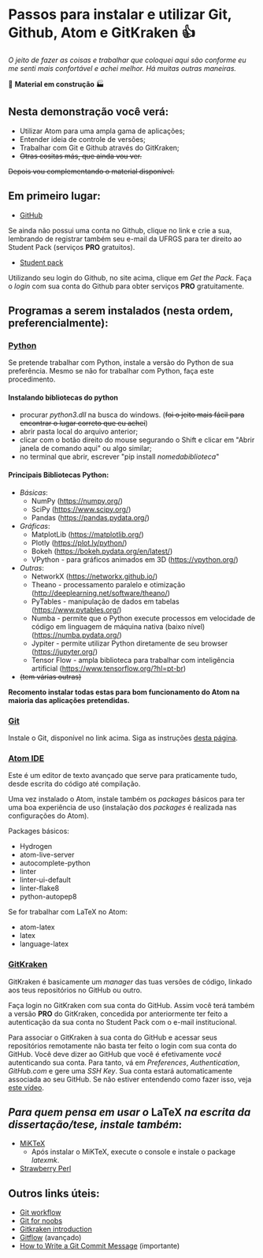 # Passos para instalar e utilizar Git, Github, Atom e GitKraken :+1:

*O jeito de fazer as coisas e trabalhar que coloquei aqui são conforme eu me senti mais confortável e achei melhor. Há muitas outras maneiras.*

:loudspeaker: **Material em construção** :factory:

## Nesta demonstração você verá:

- Utilizar Atom para uma ampla gama de aplicações;
- Entender ideia de controle de versões;
- Trabalhar com Git e Github através do GitKraken;
- ~~Otras cositas más, que ainda vou ver.~~

~~Depois vou complementando o material disponível.~~
## Em primeiro lugar:

- [GitHub](https://github.com "Faça sua conta")

Se ainda não possui uma conta no Github, clique no link e crie a sua, lembrando de registrar também seu e-mail da UFRGS para ter direito ao Student Pack (serviços **PRO** gratuitos).

- [Student pack](https://education.github.com/pack "Student Pack")

Utilizando seu login do Github, no site acima, clique em *Get the Pack*. Faça o *login* com sua conta do Github para obter serviços **PRO** gratuitamente.

## Programas a serem instalados (nesta ordem, preferencialmente):

### [Python](https://www.python.org/ "Python")

Se pretende trabalhar com Python, instale a versão do Python de sua preferência. Mesmo se não for trabalhar com Python, faça este procedimento.

#### Instalando bibliotecas do python

- procurar *python3.dll* na busca do windows. (~~foi o jeito mais fácil para encontrar o lugar correto que eu achei~~)
- abrir pasta local do arquivo anterior;
- clicar com o botão direito do mouse segurando o Shift e clicar em "Abrir janela de comando aqui" ou algo similar;
- no terminal que abrir, escrever "pip install *nomedabiblioteca*"

#### Principais Bibliotecas Python:

- _Básicas_:
  - NumPy (https://numpy.org/)
  - SciPy (https://www.scipy.org/)
  - Pandas (https://pandas.pydata.org/)
- _Gráficas_:
  - MatplotLib (https://matplotlib.org/)
  - Plotly (https://plot.ly/python/)
  - Bokeh (https://bokeh.pydata.org/en/latest/)
  - VPython - para gráficos animados em 3D (https://vpython.org/)
- _Outras_:
  - NetworkX (https://networkx.github.io/)
  - Theano - processamento paralelo e otimização (http://deeplearning.net/software/theano/)
  - PyTables - manipulação de dados em tabelas (https://www.pytables.org/)
  - Numba - permite que o Python execute processos em velocidade de código em linguagem de máquina nativa (baixo nível) (https://numba.pydata.org/)
  - Jypiter - permite utilizar Python diretamente de seu browser (https://jupyter.org/)
  - Tensor Flow - ampla biblioteca para trabalhar com inteligência artificial (https://www.tensorflow.org/?hl=pt-br)
- ~~(tem várias outras)~~

**Recomento instalar todas estas para bom funcionamento do Atom na maioria das aplicações pretendidas.**

### [Git](https://git-scm.com/ "Git")

Instale o Git, disponível no link acima. Siga as instruções [desta página](http://robertovormittag.net/ebooks/git-and-github/git-for-windows-installation-screenshots/ "Instalando Git").

### [Atom IDE](https://atom.io/ "Atom")

Este é um editor de texto avançado que serve para praticamente tudo, desde escrita do código até compilação.

Uma vez instalado o Atom, instale também os _packages_ básicos para ter uma boa experiência de uso (instalação dos _packages_ é realizada nas configurações do Atom).

Packages básicos:
- Hydrogen
- atom-live-server
- autocomplete-python
- linter
- linter-ui-default
- linter-flake8
- python-autopep8

Se for trabalhar com LaTeX no Atom:

- atom-latex
- latex
- language-latex

### [GitKraken](https://www.gitkraken.com/)

GitKraken é basicamente um *manager* das tuas versões de código, linkado aos teus repositórios no GitHub ou outro.

Faça login no GitKraken com sua conta do GitHub. Assim você terá também a versão **PRO** do GitKraken, concedida por anteriormente ter feito a autenticação da sua conta no Student Pack com o e-mail institucional.

Para associar o GitKraken à sua conta do GitHub e acessar seus repositórios remotamente não basta ter feito o login com sua conta do GitHub. Você deve dizer ao GitHub que você é efetivamente _você_ autenticando sua conta. Para tanto, vá em *Preferences*, *Authentication*, *GitHub.com* e gere uma *SSH Key*. Sua conta estará automaticamente associada ao seu GitHub. Se não estiver entendendo como fazer isso, veja [este vídeo](https://www.youtube.com/watch?v=f0y_xCeM1Rk&t).

## *Para quem pensa em usar o* LaTeX *na escrita da dissertação/tese, instale também*:

- [MiKTeX](https://miktex.org/ "MiKTeX")
  - Após instalar o MiKTeX, execute o console e instale o package _latexmk_.
- [Strawberry Perl](http://strawberryperl.com/ "Strawberry Perl")

## Outros links úteis:

- [Git workflow](https://www.youtube.com/watch?time_continue=5&v=3a2x1iJFJWc "GitKraken workflow")
- [Git for noobs](https://www.youtube.com/watch?v=_ALeswWzpBo "Git explained")
- [Gitkraken introduction](https://www.youtube.com/watch?v=ZKkMwTeAij4 "intro")
- [Gitflow](https://www.youtube.com/watch?v=eTOgjQ9o4vQ "Gitkraken Gitflow") (avançado)
- [How to Write a Git Commit Message](https://chris.beams.io/posts/git-commit/ "Commit naming") (importante)
